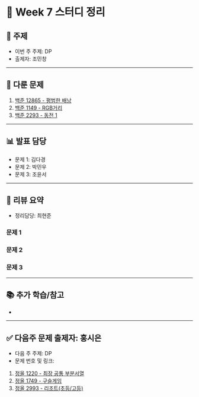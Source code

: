 ﻿# 📆 Week 7 스터디 정리

## 📌 주제
- 이번 주 주제: DP
- 출제자: 조민창

---

## 📂 다룬 문제
1. [백준 12865 - 평범한 배낭](https://www.acmicpc.net/problem/12865)
2. [백준 1149 - RGB거리](https://www.acmicpc.net/problem/1149)
3. [백준 2293 - 동전 1](https://www.acmicpc.net/problem/2293)

---

## 📊 발표 담당
- 문제 1: 김다경
- 문제 2: 박민우
- 문제 3: 조윤서

---

## 📝 리뷰 요약
- 정리담당: 최현준
### 문제 1

### 문제 2
      
### 문제 3
---

## 📚 추가 학습/참고
- 

---

## ✅ 다음주 문제 출제자: 홍시은
- 다음 주 주제: DP
- 문제 번호 및 링크:
1. [정올 1220 - 최장 공통 부분서열](https://jungol.co.kr/problem/1220?cursor=OCw5LDU=)
2. [정올 1749 - 구슬게임](https://jungol.co.kr/problem/1749?cursor=MTAsOSww)
3. [정올 2993 - 리조트(초등/고등)](https://jungol.co.kr/problem/2993?cursor=MTAsOCww)
